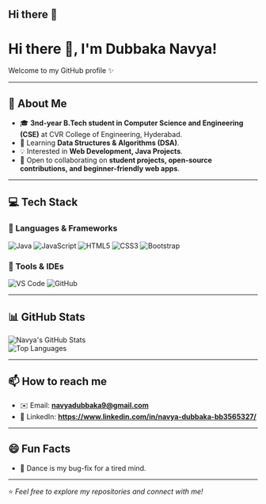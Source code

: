## Hi there 👋

<!--
**Navyadubbaka/Navyadubbaka** is a ✨ _special_ ✨ repository because its `README.md` (this file) appears on your GitHub profile.

Here are some ideas to get you started:
  I am Dubbaka Navya!! 
- 🔭 I’m currently working on ...
- 🌱 I’m currently learning ...
- 👯 I’m looking to collaborate on ...
- 🤔 I’m looking for help with ...
- 💬 Ask me about ...
- 📫 How to reach me: ...
- 😄 Pronouns: ...
- ⚡ Fun fact: ...
-->
# Hi there 👋, I'm Dubbaka Navya!  

Welcome to my GitHub profile ✨  

---

## 🚀 About Me  
- 🎓 **3nd-year B.Tech student in Computer Science and Engineering (CSE)** at CVR College of Engineering, Hyderabad.  
- 🌱 Learning **Data Structures & Algorithms (DSA)**.  
- 💡 Interested in **Web Development, Java Projects**.  
- 👯 Open to collaborating on **student projects, open-source contributions, and beginner-friendly web apps**.  

---

## 💻 Tech Stack  

### 🔹 Languages & Frameworks  
![Java](https://img.shields.io/badge/Java-%23ED8B00.svg?style=for-the-badge&logo=java&logoColor=white)  ![JavaScript](https://img.shields.io/badge/JavaScript-%23323330.svg?style=for-the-badge&logo=javascript&logoColor=%23F7DF1E)  ![HTML5](https://img.shields.io/badge/HTML5-%23E34F26.svg?style=for-the-badge&logo=html5&logoColor=white)  ![CSS3](https://img.shields.io/badge/CSS3-%231572B6.svg?style=for-the-badge&logo=css3&logoColor=white) ![Bootstrap](https://img.shields.io/badge/Bootstrap-%23563D7C.svg?style=for-the-badge&logo=bootstrap&logoColor=white)

### 🔹 Tools & IDEs  
![VS Code](https://img.shields.io/badge/VS%20Code-%23007ACC.svg?style=for-the-badge&logo=visual-studio-code&logoColor=white)  ![GitHub](https://img.shields.io/badge/GitHub-%23121011.svg?style=for-the-badge&logo=github&logoColor=white)  

---

## 📊 GitHub Stats  
![Navya's GitHub Stats](https://github-readme-stats.vercel.app/api?username=Navyadubbaka&show_icons=true&theme=radical)  
![Top Languages](https://github-readme-stats.vercel.app/api/top-langs/?username=Navyadubbaka&layout=compact&theme=radical)  

---

## 📫 How to reach me  
- ✉️ Email: **navyadubbaka9@gmail.com**  
- 💼 LinkedIn: **https://www.linkedin.com/in/navya-dubbaka-bb3565327/**   

---
## 😄 Fun Facts  
- 💃 Dance is my bug-fix for a tired mind.  
---
⭐️ *Feel free to explore my repositories and connect with me!*  
